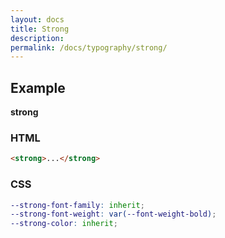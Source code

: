 ```yaml
---
layout: docs
title: Strong
description: 
permalink: /docs/typography/strong/
---
```


## Example

<p><strong>strong</strong></p>

### HTML

```html
<strong>...</strong>
```

### CSS

```scss
--strong-font-family: inherit;
--strong-font-weight: var(--font-weight-bold);
--strong-color: inherit;
```
